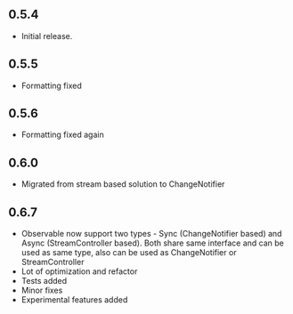 ## 0.5.4

* Initial release.

## 0.5.5

* Formatting fixed

## 0.5.6

* Formatting fixed again

## 0.6.0
* Migrated from stream based solution to ChangeNotifier

## 0.6.7
* Observable now support two types - Sync (ChangeNotifier based) and Async (StreamController based).
  Both share same interface and can be used as same type, also can be used as ChangeNotifier or StreamController
* Lot of optimization and refactor
* Tests added
* Minor fixes
* Experimental features added